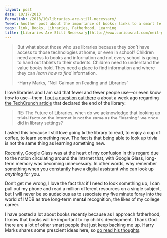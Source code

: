```yaml
---
layout: post
date: 10/17/2013
Permalink: /2013/10/libraries-are-still-necessary/
Tweet: Another post about the importance of books; links to a smart fella, @HCMarks!
tags: link, Books, Libraries, Fatherhood, Learning
title: [Libraries Are Still Necessary](http://www.curiousrat.com/neil-gaiman-libraries-reading)
---
```


<blockquote>
<p><span>But what about those who use libraries because they </span><em>don’t</em><span> have access to those technologies at home, or even in school? Children need access to books and information and not every school is going to hand out tablets to their students. Children need to understand the value books hold. They need a place to find information and where they can </span><em>learn how to find</em><span> information.</span></p>
<p>-Harry Marks, &#8220;Neil Gaiman on Reading and Libraries&#8221;</p>
</blockquote>

<p>I love libraries and I am sad that fewer and fewer people use—or even know <em>how</em> to use—them. <a href="https://alpha.app.net/jayray/post/12744843" title="Jay Ray Status - App.net">I put a question out there</a> a about a week ago regarding <a href="http://techcrunch.com/2013/10/13/the-end-of-the-library/" title="The End of the Library - TechCrunch">the TechCrunch article</a> that declared the end of the library:</p>

<blockquote>
<p>RE: The Future of Libraries, when do we acknowledge that looking up trivial facts on the Internet is not the same as the “learning” we once did in library settings?</p>
</blockquote>

<p>I asked this because I still love going to the library to read, to enjoy a cup of coffee, to learn something new. The fact is that being able to look up trivia is not the same thing as learning something new.</p>

<p>Recently, Google Glass was at the heart of my confusion in this regard due to the notion circulating around the Internet that, with Google Glass, long-term memory was becoming unnecessary. In other words, why remember something when you constantly have a digital assistant who can look up <em>anything</em> for you.</p>

<p>Don&#8217;t get me wrong, I love the fact that if I need to look something up, I can pull out my phone and read a million different resources on a single subject, but I will never be so audacious as to associate my five minute foray into the world of IMDB as true long-term mental recognition, the likes of my college career.</p>

<p>I have posted a lot about books recently because as I approach fatherhood, I know that books will be important to my child&#8217;s development. Thank God there are a lot of other smart people that just keep backing me up. Harry Marks shares some prescient ideas here, so <a href="http://www.curiousrat.com/neil-gaiman-libraries-reading" title="Neil Gaiman on Reading and Libraries - Curious Rat">go read his thoughts</a>.</p>